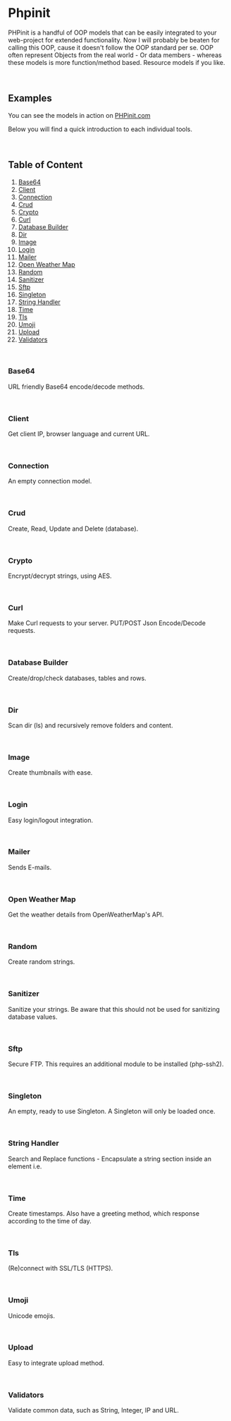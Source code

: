 # Phpinit
PHPinit is a handful of OOP models that can be easily integrated to your web-project for extended functionality. Now I will probably be beaten for calling this OOP, cause it doesn't follow the OOP standard per se. OOP often represent Objects from the real world - Or data members - whereas these models is more function/method based. Resource models if you like.

&nbsp;

## Examples
You can see the models in action on [PHPinit.com](http://phpinit.com)

Below you will find a quick introduction to each individual tools.

&nbsp;

## Table of Content
1. [Base64](#base64)
2. [Client](#client)
3. [Connection](#connection)
4. [Crud](#crud)
5. [Crypto](#crypto)
6. [Curl](#curl)
7. [Database Builder](#database-builder)
7. [Dir](#dir)
8. [Image](#image)
9. [Login](#login)
10. [Mailer](#mailer)
11. [Open Weather Map](#open-weather-map)
11. [Random](#random)
12. [Sanitizer](#sanitizer)
13. [Sftp](#sftp)
14. [Singleton](#singleton)
15. [String Handler](#string-handler)
15. [Time](#time)
16. [Tls](#tls)
17. [Umoji](#umoji)
18. [Upload](#upload)
19. [Validators](#validators)

&nbsp;

### Base64
URL friendly Base64 encode/decode methods.

&nbsp;

### Client
Get client IP, browser language and current URL.

&nbsp;

### Connection
An empty connection model.

&nbsp;

### Crud
Create, Read, Update and Delete (database).

&nbsp;

### Crypto
Encrypt/decrypt strings, using AES.

&nbsp;

### Curl
Make Curl requests to your server. PUT/POST Json Encode/Decode requests.

&nbsp;

### Database Builder
Create/drop/check databases, tables and rows.

&nbsp;

### Dir
Scan dir (ls) and recursively remove folders and content.

&nbsp;

### Image
Create thumbnails with ease.

&nbsp;

### Login
Easy login/logout integration.

&nbsp;

### Mailer
Sends E-mails.

&nbsp;

### Open Weather Map
Get the weather details from OpenWeatherMap's API.

&nbsp;

### Random
Create random strings.

&nbsp;

### Sanitizer
Sanitize your strings. Be aware that this should not be used for sanitizing database values.

&nbsp;

### Sftp
Secure FTP. This requires an additional module to be installed (php-ssh2).

&nbsp;

### Singleton
An empty, ready to use Singleton. A Singleton will only be loaded once.

&nbsp;

### String Handler
Search and Replace functions - Encapsulate a string section inside an element i.e.

&nbsp;

### Time
Create timestamps. Also have a greeting method, which response according to the time of day.

&nbsp;

### Tls
(Re)connect with SSL/TLS (HTTPS).

&nbsp;

### Umoji
Unicode emojis.

&nbsp;

### Upload
Easy to integrate upload method.

&nbsp;

### Validators
Validate common data, such as String, Integer, IP and URL.
